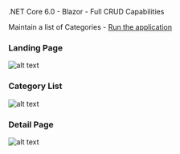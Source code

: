 .NET Core 6.0 - Blazor - Full CRUD Capabilities

Maintain a list of Categories -  [Run the application](https://cdub-blazor.azurewebsites.net)


### Landing Page
<img src="" alt="alt text" Title="Landing Page">

### Category List
<img src="" alt="alt text" Title="Category List">

### Detail Page
<img src="" alt="alt text" Title="Detail Page">
